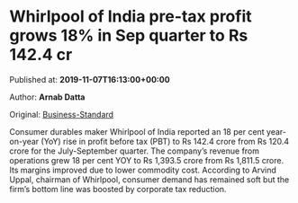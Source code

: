 
# Whirlpool of India pre-tax profit grows 18% in Sep quarter to Rs 142.4 cr

Published at: **2019-11-07T16:13:00+00:00**

Author: **Arnab Datta**

Original: [Business-Standard](https://www.business-standard.com/article/companies/whirlpool-of-india-pre-tax-profit-grows-18-in-sep-quarter-to-rs-142-4-cr-119110701695_1.html)

Consumer durables maker Whirlpool of India reported an 18 per cent year-on-year (YoY) rise in profit before tax (PBT) to Rs 142.4 crore from Rs 120.4 crore for the July-September quarter.
The company’s revenue from operations grew 18 per cent YOY to Rs 1,393.5 crore from Rs 1,811.5 crore. Its margins improved due to lower commodity cost.
According to Arvind Uppal, chairman of Whirlpool, consumer demand has remained soft but the firm’s bottom line was boosted by corporate tax reduction.

